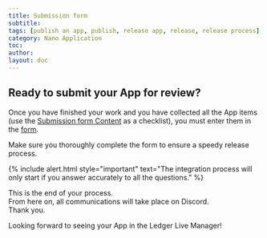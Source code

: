 ```yaml
---
title: Submission form 
subtitle:
tags: [publish an app, publish, release app, release, release process]
category: Nano Application
toc: 
author:
layout: doc
---
```


## Ready to submit your App for review?

Once you have finished your work and you have collected all the App items (use the [Submission form Content](../deliverables-checklist) as a checklist), you must enter them in the [form](https://ledger.typeform.com/to/Nano-App).

Make sure you thoroughly complete the form to ensure a speedy release process.

<!--  -->
{% include alert.html style="important" text="The integration process will only start if you answer accurately to all the questions." %}
<!--  -->

This is the end of your process.  
From here on, all communications will take place on Discord.  
Thank you.  

Looking forward to seeing your App in the Ledger Live Manager!

